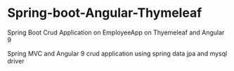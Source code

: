 # Spring-boot-Angular-Thymeleaf
Spring Boot Crud Application on EmployeeApp on Thyemeleaf and Angular 9

Spring MVC and Angular 9 crud application using spring data jpa and mysql driver
